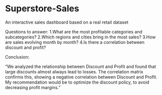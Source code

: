 # Superstore-Sales
An interactive sales dashboard based on a real retail dataset

Questions to answer:
1.What are the most profitable categories and subcategories?
2.Which regions and cities bring in the most sales?
3.How are sales evolving month by month?
4.Is there a correlation between discount and profit?

Conclusion:

“We analyzed the relationship between Discount and Profit and found that large discounts almost always lead to losses. The correlation matrix confirms this, showing a negative correlation between Discount and Profit. My recommendation would be to optimize the discount policy, to avoid decreasing profit margins.”

